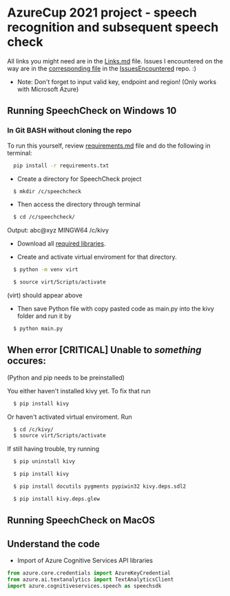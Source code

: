 # AzureCup 2021 project - speech recognition and subsequent speech check

All links you might need are in the [Links.md](https://github.com/scraptechguy/SpeechCheck/blob/main/Links.md) file. Issues I encountered on the way are in the [corresponding file](https://github.com/scraptechguy/IssuesEncoutered/blob/main/Windows/HOWTO.md) in the [IssuesEncountered](https://github.com/scraptechguy/IssuesEncoutered/) repo. :)

+ Note: Don't forget to input valid key, endpoint and region! (Only works with Microsoft Azure)

## Running SpeechCheck on Windows 10

### In Git BASH without cloning the repo 

To run this yourself, review <a href="https://github.com/scraptechguy/SpeechCheck/blob/main/requirements.md" target="_blank">requirements.md</a> file and do the following in terminal: 

```sh
  pip install -r requirements.txt
```

+ Create a directory for SpeechCheck project 

```sh
  $ mkdir /c/speechcheck
```

+ Then access the directory through terminal 

```sh
  $ cd /c/speechcheck/
```
Output: abc@xyz MINGW64 /c/kivy

+ Download all <a href="https://github.com/scraptechguy/SpeechCheck/blob/main/requirements.md" target="_blank">required libraries</a>.

+ Create and activate virtual enviroment for that directory.

```sh
  $ python -m venv virt

  $ source virt/Scripts/activate
```
(virt) should appear above

+ Then save Python file with copy pasted code as main.py into the kivy folder and run it by

```sh
  $ python main.py
```

## When error [CRITICAL] Unable to *something* occures:

(Python and pip needs to be preinstalled)

You either haven't installed kivy yet. To fix that run 

```sh
  $ pip install kivy
```

Or haven't activated virtual enviroment. Run

```sh
  $ cd /c/kivy/
  $ source virt/Scripts/activate
```

If still having trouble, try running 

```sh
  $ pip uninstall kivy

  $ pip install kivy

  $ pip install docutils pygments pypiwin32 kivy.deps.sdl2

  $ pip install kivy.deps.glew
```


## Running SpeechCheck on MacOS


## Understand the code 

+ Import of Azure Cognitive Services API libraries

```py
from azure.core.credentials import AzureKeyCredential
from azure.ai.textanalytics import TextAnalyticsClient
import azure.cognitiveservices.speech as speechsdk
```
